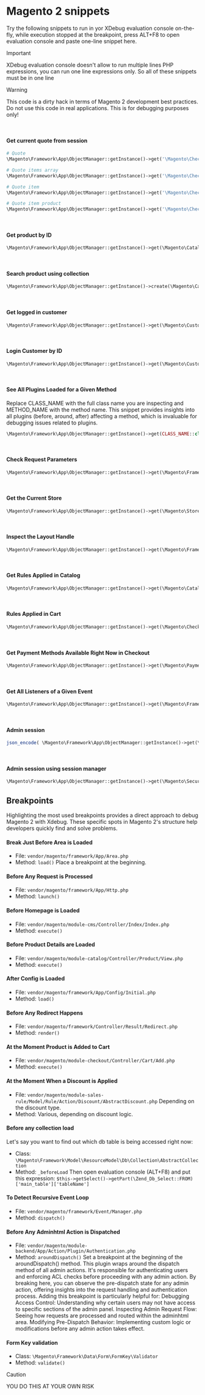 # Magento 2 snippets 
Try the following snippets to run in yor XDebug evaluation console on-the-fly,
while execution stopped at the breakpoint, press ALT+F8 to open evaluation console and paste
one-line snippet here.
> [!IMPORTANT]
> XDebug evaluation console doesn't allow to run multiple lines PHP expressions,
> you can run one line expressions only.
> So all of these snippets must be in one line

> [!WARNING]
> This code is a dirty hack in terms of Magento 2 development best practices. 
> Do not use this code in real applications. 
> This is for debugging purposes only!

<br>

#### Get current quote from session
```php
# Quote
\Magento\Framework\App\ObjectManager::getInstance()->get('\Magento\Checkout\Model\Session')->getQuote();

# Quote items array
\Magento\Framework\App\ObjectManager::getInstance()->get('\Magento\Checkout\Model\Session')->getQuote()->getItems()

# Quote item
\Magento\Framework\App\ObjectManager::getInstance()->get('\Magento\Checkout\Model\Session')->getQuote()->getItems()[0]

# Quote item product
\Magento\Framework\App\ObjectManager::getInstance()->get('\Magento\Checkout\Model\Session')->getQuote()->getItems()[0]->getProduct();
```
<br>

#### Get product by ID
```php
\Magento\Framework\App\ObjectManager::getInstance()->get(\Magento\Catalog\Model\ProductRepository::class)->getById(3114);
```
<br>

#### Search product using collection
```php
\Magento\Framework\App\ObjectManager::getInstance()->create(\Magento\Catalog\Model\Product::class)->getCollection()->addAttributeToSelect('*')->addAttributeToFilter('trade_in_type', ['like' => '%Eligibility-based%'])->getItems();
```
<br>

#### Get logged in customer
```php
\Magento\Framework\App\ObjectManager::getInstance()->get(\Magento\Customer\Model\Session::class)->getCustomer();
```
<br>

#### Login Customer by ID
```php
\Magento\Framework\App\ObjectManager::getInstance()->get(\Magento\Customer\Model\Session::class)->setCustomerById(CUSTOMER_ID); 
```
<br>

#### See All Plugins Loaded for a Given Method
Replace CLASS_NAME with the full class name you are inspecting and METHOD_NAME with the method name. This snippet provides insights into all plugins (before, around, after) affecting a method, which is invaluable for debugging issues related to plugins.
```php
\Magento\Framework\App\ObjectManager::getInstance()->get(CLASS_NAME::class); $plugins = \Magento\Framework\App\ObjectManager::getInstance()->get(\Magento\Framework\Interception\PluginList\PluginList::class)->getPlugins(CLASS_NAME, METHOD_NAME);
```
<br>

#### Check Request Parameters
```php
\Magento\Framework\App\ObjectManager::getInstance()->get(\Magento\Framework\App\Request\Http::class)->getParams();
```
<br>

#### Get the Current Store
```php
\Magento\Framework\App\ObjectManager::getInstance()->get(\Magento\Store\Model\StoreManagerInterface::class)->getStore();
```
<br>

#### Inspect the Layout Handle
```php
\Magento\Framework\App\ObjectManager::getInstance()->get(\Magento\Framework\View\LayoutInterface::class)->getUpdate()->getHandles();
```
<br>

#### Get Rules Applied in Catalog
```php
\Magento\Framework\App\ObjectManager::getInstance()->get(\Magento\CatalogRule\Model\Rule::class)->getRulesFromProduct(date(), WEBSITE_ID, CUSTOMER_GROUP_ID, PRODUCT_ID);
```
<br>

#### Rules Applied in Cart
```php
\Magento\Framework\App\ObjectManager::getInstance()->get(\Magento\Checkout\Model\Session::class)->getQuote()->getAppliedRuleIds();
``` 
<br>

#### Get Payment Methods Available Right Now in Checkout
```php
\Magento\Framework\App\ObjectManager::getInstance()->get(\Magento\Payment\Model\Config::class)->getActiveMethods();
```
<br>

#### Get All Listeners of a Given Event
```php
\Magento\Framework\App\ObjectManager::getInstance()->get(\Magento\Framework\Event\Manager::class)->getEventConfig('global', 'event_name')->getObservers();
```
<br>

#### Admin session
```php
json_encode( \Magento\Framework\App\ObjectManager::getInstance()->get(\Magento\Backend\Model\Auth\Session::class)->getData(), JSON_PRETTY_PRINT);
```
<br>

#### Admin session using session manager
```php
\Magento\Framework\App\ObjectManager::getInstance()->get(\Magento\Security\Model\AdminSessionsManager::class)->getCurrentSession()
```

## Breakpoints
Highlighting the most used breakpoints provides a direct approach to debug Magento 2 with Xdebug. 
These specific spots in Magento 2's structure help developers quickly find and solve problems. 


#### Break Just Before Area is Loaded
* File: `vendor/magento/framework/App/Area.php`
* Method: `load()` Place a breakpoint at the beginning.
#### Before Any Request is Processed
* File: `vendor/magento/framework/App/Http.php`
* Method: `launch()`
#### Before Homepage is Loaded
* File: `vendor/magento/module-cms/Controller/Index/Index.php`
* Method: `execute()`
#### Before Product Details are Loaded
* File: `vendor/magento/module-catalog/Controller/Product/View.php`
* Method: `execute()`
#### After Config is Loaded
* File: `vendor/magento/framework/App/Config/Initial.php`
* Method: `load()`
#### Before Any Redirect Happens
* File: `vendor/magento/framework/Controller/Result/Redirect.php`
* Method: `render()`
#### At the Moment Product is Added to Cart
* File: `vendor/magento/module-checkout/Controller/Cart/Add.php`
* Method: `execute()`
#### At the Moment When a Discount is Applied
* File: `vendor/magento/module-sales-rule/Model/Rule/Action/Discount/AbstractDiscount.php` Depending on the discount type. 
* Method: Various, depending on discount logic.
#### Before any collection load
Let's say you want to find out which db table is being accessed right now:
* Class: `\Magento\Framework\Model\ResourceModel\Db\Collection\AbstractCollection`
* Method: `_beforeLoad` Then open evaluation console (ALT+F8) and put this expression: `$this->getSelect()->getPart(\Zend_Db_Select::FROM)['main_table']['tableName']`
#### To Detect Recursive Event Loop
* File: `vendor/magento/framework/Event/Manager.php`
* Method: `dispatch()`
#### Before Any Adminhtml Action is Dispatched
* File: `vendor/magento/module-backend/App/Action/Plugin/Authentication.php`
* Method: `aroundDispatch()`
  Set a breakpoint at the beginning of the aroundDispatch() method. This plugin wraps around the dispatch method of all admin actions. It's responsible for authenticating users and enforcing ACL checks before proceeding with any admin action. By breaking here, you can observe the pre-dispatch state for any admin action, offering insights into the request handling and authentication process.
  Adding this breakpoint is particularly helpful for: Debugging Access Control: Understanding why certain users may not have access to specific sections of the admin panel. Inspecting Admin Request Flow: Seeing how requests are processed and routed within the adminhtml area. Modifying Pre-Dispatch Behavior: Implementing custom logic or modifications before any admin action takes effect.
#### Form Key validation
* Class: `\Magento\Framework\Data\Form\FormKey\Validator`
* Method: `validate()`

> [!CAUTION]
> YOU DO THIS AT YOUR OWN RISK  

